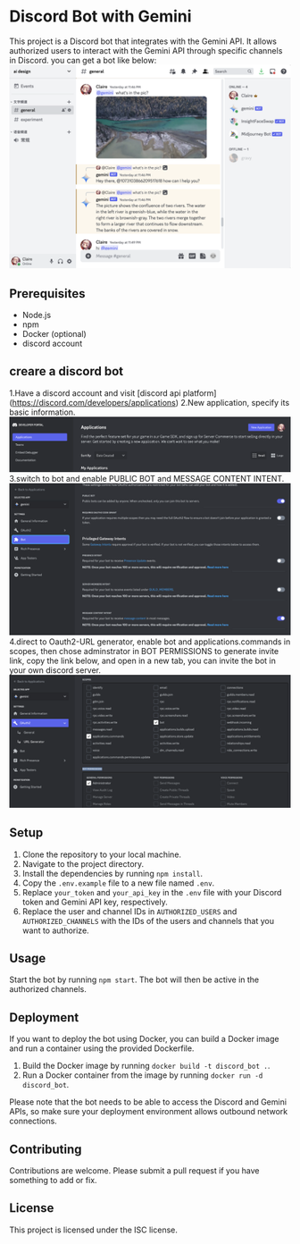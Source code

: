 # Discord Bot with Gemini

This project is a Discord bot that integrates with the Gemini API. It allows authorized users to interact with the Gemini API through specific channels in Discord.
you can get a bot like below:
![demo](demo.png)

## Prerequisites

- Node.js
- npm
- Docker (optional)
- discord account

## creare a discord bot

1.Have a discord account and visit [discord api platform] (https://discord.com/developers/applications)
2.New application, specify its basic information.![create](create.png)
3.switch to bot and enable PUBLIC BOT and MESSAGE CONTENT INTENT. ![permits](permits.png)
4.direct to Oauth2-URL generator, enable bot and applications.commands in scopes, then chose adminstrator in BOT PERMISSIONS to generate invite link, copy the link below, and open in a new tab, you can invite the bot in your own discord server. ![invite-link](invite.png)

## Setup

1. Clone the repository to your local machine.
2. Navigate to the project directory.
3. Install the dependencies by running `npm install`.
4. Copy the `.env.example` file to a new file named `.env`.
5. Replace `your_token` and `your_api_key` in the `.env` file with your Discord token and Gemini API key, respectively.
6. Replace the user and channel IDs in `AUTHORIZED_USERS` and `AUTHORIZED_CHANNELS` with the IDs of the users and channels that you want to authorize.

## Usage

Start the bot by running `npm start`. The bot will then be active in the authorized channels.

## Deployment

If you want to deploy the bot using Docker, you can build a Docker image and run a container using the provided Dockerfile.

1. Build the Docker image by running `docker build -t discord_bot .`.
2. Run a Docker container from the image by running `docker run -d discord_bot`.

Please note that the bot needs to be able to access the Discord and Gemini APIs, so make sure your deployment environment allows outbound network connections.

## Contributing

Contributions are welcome. Please submit a pull request if you have something to add or fix.

## License

This project is licensed under the ISC license.
